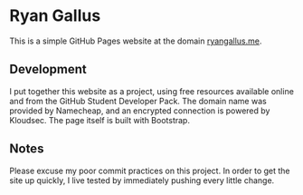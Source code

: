 # Ryan Gallus
This is a simple GitHub Pages website at the domain [ryangallus.me](http://www.ryangallus.me).


## Development
I put together this website as a project, using free resources available online and from the GitHub Student Developer Pack. The domain name was provided by Namecheap, and an encrypted connection is powered by Kloudsec. The page itself is built with Bootstrap.


## Notes
Please excuse my poor commit practices on this project. In order to get the site up quickly, I live tested by immediately pushing every little change.
